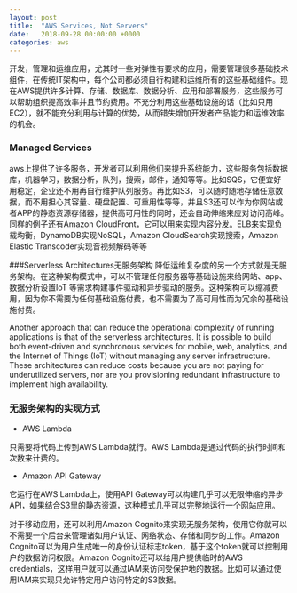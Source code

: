 ```yaml
---
layout: post
title:  "AWS Services, Not Servers"
date:   2018-09-28 00:00:00 +0000
categories: aws
---
```


开发，管理和运维应用，尤其时一些对弹性有要求的应用，需要管理很多基础技术组件，在传统IT架构中，每个公司都必须自行构建和运维所有的这些基础组件。现在AWS提供许多计算、存储、数据库、数据分析、应用和部署服务，这些服务可以帮助组织提高效率并且节约费用。不充分利用这些基础设施的话（比如只用EC2），就不能充分利用与计算的优势，从而错失增加开发者产品能力和运维效率的机会。


### Managed Services
aws上提供了许多服务，开发者可以利用他们来提升系统能力，这些服务包括数据库，机器学习，数据分析，队列，搜索，邮件，通知等等。比如SQS，它便宜好用稳定，企业还不用再自行维护队列服务。再比如S3，可以随时随地存储任意数据，而不用担心其容量、硬盘配置、可重用性等等，并且S3还可以作为你网站或者APP的静态资源存储器，提供高可用性的同时，还会自动伸缩来应对访问高峰。同样的例子还有Amazon CloudFront，它可以用来实现内容分发。ELB来实现负载均衡，DynamoDB实现NoSQL，Amazon CloudSearch实现搜索，Amazon Elastic Transcoder实现音视频解码等等


###Serverless Architectures无服务架构
降低运维复杂度的另一个方式就是无服务架构。在这种架构模式中，可以不管理任何服务器等基础设施来给网站、app、数据分析设置IoT
等需求构建事件驱动和异步驱动的服务。这种架构可以缩减费用，因为你不需要为任何基础设施付费，也不需要为了高可用性而为冗余的基础设施付费。


Another approach that can reduce the operational complexity of running applications is that of the serverless architectures. It is possible to build both event-driven and synchronous services for mobile, web, analytics, and the Internet of Things (IoT) without managing any server infrastructure. These architectures can reduce costs because you are not paying for underutilized servers, nor are you provisioning redundant infrastructure to implement high availability.

### 无服务架构的实现方式

- AWS Lambda

只需要将代码上传到AWS Lambda就行。AWS Lambda是通过代码的执行时间和次数来计费的。

- Amazon API Gateway

它运行在AWS Lambda上，使用API Gateway可以构建几乎可以无限伸缩的异步API，如果结合S3里的静态资源，这种模式几乎可以完整地运行一个网站应用。


对于移动应用，还可以利用Amazon Cognito来实现无服务架构，使用它你就可以不需要一个后台来管理诸如用户认证、网络状态、存储和同步的工作。Amazon Cognito可以为用户生成唯一的身份认证标志token，基于这个token就可以控制用户的数据访问权限。Amazon Cognito还可以给用户提供临时的AWS credentials，这样用户就可以通过IAM来访问受保护地的数据。比如可以通过使用IAM来实现只允许特定用户访问特定的S3数据。
